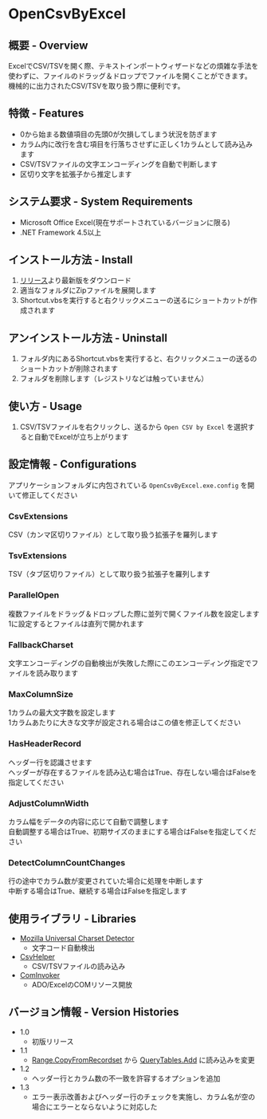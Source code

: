 # OpenCsvByExcel

## 概要 - Overview

ExcelでCSV/TSVを開く際、テキストインポートウィザードなどの煩雑な手法を使わずに、ファイルのドラッグ＆ドロップでファイルを開くことができます。  
機械的に出力されたCSV/TSVを取り扱う際に便利です。

## 特徴 - Features

* 0から始まる数値項目の先頭0が欠損してしまう状況を防ぎます
* カラム内に改行を含む項目を行落ちさせずに正しく1カラムとして読み込みます
* CSV/TSVファイルの文字エンコーディングを自動で判断します
* 区切り文字を拡張子から推定します

## システム要求 - System Requirements

* Microsoft Office Excel(現在サポートされているバージョンに限る)
* .NET Framework 4.5以上

## インストール方法 - Install

1. [リリース](https://github.com/mitaken/OpenCsvByExcel/releases)より最新版をダウンロード
1. 適当なフォルダにZipファイルを展開します
1. Shortcut.vbsを実行すると右クリックメニューの送るにショートカットが作成されます

## アンインストール方法 - Uninstall

1. フォルダ内にあるShortcut.vbsを実行すると、右クリックメニューの送るのショートカットが削除されます
1. フォルダを削除します（レジストリなどは触っていません）

## 使い方 - Usage

1. CSV/TSVファイルを右クリックし、送るから ```Open CSV by Excel``` を選択すると自動でExcelが立ち上がります

## 設定情報 - Configurations

アプリケーションフォルダに内包されている ```OpenCsvByExcel.exe.config``` を開いて修正してください

### CsvExtensions

CSV（カンマ区切りファイル）として取り扱う拡張子を羅列します

### TsvExtensions

TSV（タブ区切りファイル）として取り扱う拡張子を羅列します

### ParallelOpen

複数ファイルをドラッグ＆ドロップした際に並列で開くファイル数を設定します  
1に設定するとファイルは直列で開かれます

### FallbackCharset

文字エンコーディングの自動検出が失敗した際にこのエンコーディング指定でファイルを読み取ります

### MaxColumnSize

1カラムの最大文字数を設定します  
1カラムあたりに大きな文字が設定される場合はこの値を修正してください

### HasHeaderRecord

ヘッダー行を認識させます  
ヘッダーが存在するファイルを読み込む場合はTrue、存在しない場合はFalseを指定してください

### AdjustColumnWidth

カラム幅をデータの内容に応じて自動で調整します  
自動調整する場合はTrue、初期サイズのままにする場合はFalseを指定してください

### DetectColumnCountChanges

行の途中でカラム数が変更されていた場合に処理を中断します  
中断する場合はTrue、継続する場合はFalseを指定します

## 使用ライブラリ - Libraries

* [Mozilla Universal Charset Detector](https://github.com/errepi/ude)
  * 文字コード自動検出
* [CsvHelper](https://github.com/JoshClose/CsvHelper)
  * CSV/TSVファイルの読み込み
* [ComInvoker](https://github.com/mitaken/ComInvoker)
  * ADO/ExcelのCOMリソース開放

## バージョン情報 - Version Histories
* 1.0
  * 初版リリース
* 1.1
  * [Range.CopyFromRecordset](https://msdn.microsoft.com/ja-jp/vba/excel-vba/articles/range-copyfromrecordset-method-excel) から [QueryTables.Add](https://msdn.microsoft.com/ja-jp/vba/excel-vba/articles/querytables-add-method-excel) に読み込みを変更
* 1.2
  * ヘッダー行とカラム数の不一致を許容するオプションを追加
* 1.3
  * エラー表示改善およびヘッダー行のチェックを実施し、カラム名が空の場合にエラーとならないように対応した
